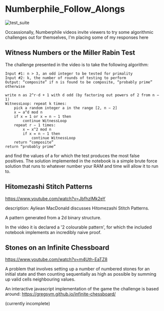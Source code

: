 # Numberphile_Follow_Alongs

![test_suite](https://github.com/GregSym/Numberphile_Follow_Alongs/actions/workflows/test-suite.yml/badge.svg)

Occassionally, Numberphile videos invite viewers to try some algorithmic challenges out for themselves, I'm placing some of my responses here

## Witness Numbers or the Miller Rabin Test

The challenge presented in the video is to take the following algorithm:

```
Input #1: n > 3, an odd integer to be tested for primality
Input #2: k, the number of rounds of testing to perform
Output: “composite” if n is found to be composite, “probably prime” otherwise

write n as 2^r·d + 1 with d odd (by factoring out powers of 2 from n − 1)
WitnessLoop: repeat k times:
    pick a random integer a in the range [2, n − 2]
    x ← a^d mod n
    if x = 1 or x = n − 1 then
        continue WitnessLoop
    repeat r − 1 times:
        x ← x^2 mod n
        if x = n − 1 then
            continue WitnessLoop
    return “composite”
return “probably prime”
```

and find the values of a for which the test produces the most false positives. The solution implemented in the notebook is a simple brute force solution that runs to whatever number your RAM and time will allow it to run to.

## Hitomezashi Stitch Patterns

https://www.youtube.com/watch?v=JbfhzlMk2eY
<p>
description: Ayliean MacDonald discusses Hitomezashi Stitch Patterns.
</p>

A pattern generated from a 2d binary structure.

In the video it is declared a '2 colourable pattern', for which the included notebook implements an incredibly naive proof.

## Stones on an Infinite Chessboard

https://www.youtube.com/watch?v=m4Uth-EaTZ8

A problem that involves setting up a number of numbered stones for an initial state and then counting sequentially as high as possible by summing up valid cells neighbouring values.

An interactive javascript implementation of the game the challenge is based around: https://gregsym.github.io/infinite-chessboard/ 

(currently incomplete)
